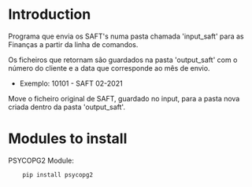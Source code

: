 # Introduction

Programa que envia os SAFT's numa pasta chamada 'input_saft' para as Finanças a partir da linha de comandos.

Os ficheiros que retornam são guardados na pasta 'output_saft' com o número do cliente e a data que corresponde ao mês de envio.

* Exemplo:
        10101 - SAFT 02-2021

Move o ficheiro original de SAFT, guardado no input, para a pasta nova criada dentro da pasta 'output_saft'.

# Modules to install

PSYCOPG2 Module:

        pip install psycopg2


